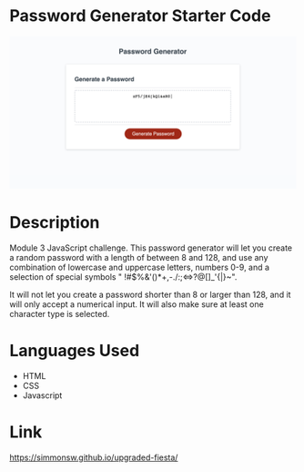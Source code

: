 # Password Generator Starter Code

<img src="assets/images/screenshot.png" alt="Password Generator Screenshot" width="600px">

# Description

Module 3 JavaScript challenge. This password generator will let you create a random password with a length of between 8 and 128, and use any combination of lowercase and uppercase letters, numbers 0-9, and a selection of special symbols " !#$%&'()*+,-./:;<=>?@[]_'{|}~".

It will not let you create a password shorter than 8 or larger than 128, and it will only accept a numerical input. It will also make sure at least one character type is selected.

# Languages Used

* HTML
* CSS
* Javascript

# Link

https://simmonsw.github.io/upgraded-fiesta/
